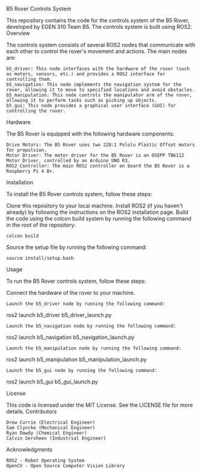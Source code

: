 B5 Rover Controls System

This repository contains the code for the controls system of the B5 Rover, developed by EGEN 310 Team B5. The controls system is built using ROS2.
Overview

The controls system consists of several ROS2 nodes that communicate with each other to control the rover's movement and actions. The main nodes are:

    b5_driver: This node interfaces with the hardware of the rover (such as motors, sensors, etc.) and provides a ROS2 interface for controlling them.
    b5_navigation: This node implements the navigation system for the rover, allowing it to move to specified locations and avoid obstacles.
    b5_manipulation: This node controls the manipulator arm of the rover, allowing it to perform tasks such as picking up objects.
    b5_gui: This node provides a graphical user interface (GUI) for controlling the rover.

Hardware

The B5 Rover is equipped with the following hardware components:

    Drive Motors: The B5 Rover uses two 228:1 Pololu Plastic Offset motors for propulsion.
    Motor Driver: The motor driver for the B5 Rover is an OSEPP TB6112 Motor Driver, controlled by an Arduino UNO R3.
    ROS2 Controller: The main ROS2 controller on board the B5 Rover is a Raspberry Pi 4 B+.

Installation

To install the B5 Rover controls system, follow these steps:

Clone this repository to your local machine.
    Install ROS2 (if you haven't already) by following the instructions on the ROS2 installation page.
Build the code using the colcon build system by running the following command in the root of the repository:

    colcon build

Source the setup file by running the following command:


    source install/setup.bash

Usage

To run the B5 Rover controls system, follow these steps:

Connect the hardware of the rover to your machine.

    Launch the b5_driver node by running the following command:

ros2 launch b5_driver b5_driver_launch.py

    Launch the b5_navigation node by running the following command:

ros2 launch b5_navigation b5_navigation_launch.py

    Launch the b5_manipulation node by running the following command:

ros2 launch b5_manipulation b5_manipulation_launch.py

    Launch the b5_gui node by running the following command:

ros2 launch b5_gui b5_gui_launch.py

License

This code is licensed under the MIT License. See the LICENSE file for more details.
Contributors

    Drew Currie (Electrical Engineer)
    Sam Clyncke (Mechanical Engineer)
    Ryan Dowdy (Chemical Engineer)
    Calvin Servheen (Industrial Engineer)

Acknowledgments

    ROS2 - Robot Operating System
    OpenCV - Open Source Computer Vision Library

